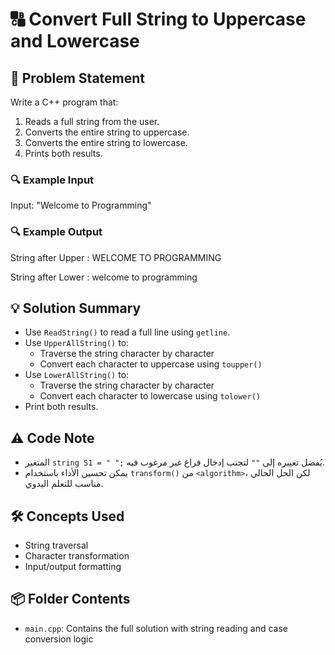 # 🔠 Convert Full String to Uppercase and Lowercase

## 🧩 Problem Statement
Write a C++ program that:
1. Reads a full string from the user.
2. Converts the entire string to uppercase.
3. Converts the entire string to lowercase.
4. Prints both results.

### 🔍 Example Input
Input: "Welcome to Programming"

### 🔍 Example Output
String after Upper : 
WELCOME TO PROGRAMMING

String after Lower : 
welcome to programming

## 💡 Solution Summary
- Use `ReadString()` to read a full line using `getline`.
- Use `UpperAllString()` to:
  - Traverse the string character by character
  - Convert each character to uppercase using `toupper()`
- Use `LowerAllString()` to:
  - Traverse the string character by character
  - Convert each character to lowercase using `tolower()`
- Print both results.

## ⚠️ Code Note
- المتغير `string S1 = " ";` يُفضل تغييره إلى `""` لتجنب إدخال فراغ غير مرغوب فيه.
- يمكن تحسين الأداء باستخدام `transform()` من `<algorithm>`، لكن الحل الحالي مناسب للتعلم اليدوي.

## 🛠️ Concepts Used
- String traversal
- Character transformation
- Input/output formatting

## 📦 Folder Contents
- `main.cpp`: Contains the full solution with string reading and case conversion logic
